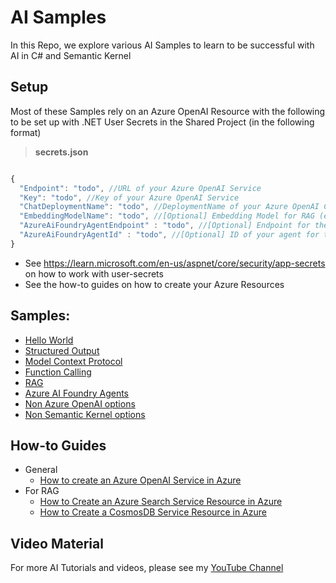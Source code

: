 # AI Samples
In this Repo, we explore various AI Samples to learn to be successful with AI in C# and Semantic Kernel

## Setup
Most of these Samples rely on an Azure OpenAI Resource with the following to be set up with .NET User Secrets in the Shared Project (in the following format)

> **secrets.json**
```js    

{
  "Endpoint": "todo", //URL of your Azure OpenAI Service
  "Key": "todo", //Key of your Azure OpenAI Service
  "ChatDeploymentName": "todo", //DeploymentName of your Azure OpenAI Chat-model (example: "gpt-4o-mini")
  "EmbeddingModelName": "todo", //[Optional] Embedding Model for RAG (example: "text-embedding-ada-002")
  "AzureAiFoundryAgentEndpoint" : "todo", //[Optional] Endpoint for the Azure AI Foundry Agents (if you wish to test those demos)
  "AzureAiFoundryAgentId" : "todo", //[Optional] ID of your agent for the Azure AI Foundry Agents (if you wish to test those demos)
}
```

- See https://learn.microsoft.com/en-us/aspnet/core/security/app-secrets on how to work with user-secrets
- See the how-to guides on how to create your Azure Resources

## Samples:
- [Hello World](src/HelloWorldExample)
- [Structured Output](src/StructuredOutput)
- [Model Context Protocol](src/ModelContextProtocol)
- [Function Calling](src/FunctionCallingExample)
- [RAG](src/RagExample)
- [Azure AI Foundry Agents](/src/AiFoundryHelloWorld)
- [Non Azure OpenAI options](src/NonAzureOpenAiOptions)
- [Non Semantic Kernel options](src/NonSemanticKernelOptions)

## How-to Guides
- General
  - [How to create an Azure OpenAI Service in Azure](HowToGuides/HowToCreateAnAzureOpenAiServiceResourceInAzure.md#how-to-create-an-azure-open-ai-service-resource-in-azure)
 - For RAG
   - [How to Create an Azure Search Service Resource in Azure](HowToGuides/HowToCreateAnAzureSearchResourceInAzure.md#how-to-create-an-azure-search-service-resource-in-azure)
   - [How to Create a CosmosDB Service Resource in Azure](HowToGuides/HowToCreateACosmosDbResourceInAzure.md)
  
## Video Material
For more AI Tutorials and videos, please see my [YouTube Channel](https://www.youtube.com/@rwj_dk/videos)

